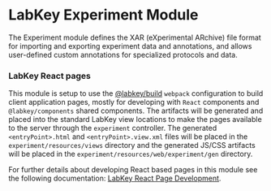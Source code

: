 # LabKey Experiment Module

The Experiment module defines the XAR (eXperimental 
ARchive) file format for importing and exporting experiment data and 
annotations, and allows user-defined custom annotations for specialized 
protocols and data.

### LabKey React pages

This module is setup to use the [@labkey/build] `webpack` configuration to build client application 
pages, mostly for developing with `React` components and `@labkey/components` shared components. 
The artifacts will be generated and placed into the standard LabKey view locations to make the pages 
available to the server through the `experiment` controller. The generated `<entryPoint>.html` and 
`<entryPoint>.view.xml` files will be placed in the `experiment/resources/views` directory and the generated 
JS/CSS artifacts will be placed in the `experiment/resources/web/experiment/gen` directory.

For further details about developing React based pages in this module see the following documentation:
[LabKey React Page Development]. 

[LabKey React Page Development]: https://github.com/LabKey/labkey-ui-components/blob/master/packages/build/webpack/README.md
[@labkey/build]: https://github.com/LabKey/labkey-ui-components/tree/master/packages/build